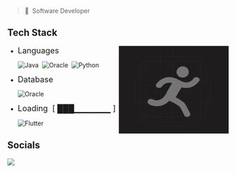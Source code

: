 > :bust_in_silhouette:&nbsp;&nbsp;Software Developer

## Tech Stack

 <img  align="right" height="200px"  width="250px" src="images/runner-icon.png"/>

- <font size="4">Languages</font>

  ![Java](https://img.shields.io/badge/java-%23ED8B00.svg?style=for-the-badge&logo=openjdk&logoColor=white)&nbsp;&nbsp;![Oracle](https://img.shields.io/badge/PL%2FSQL-41454A?style=for-the-badge&logo=oracle&logoColor=white)&nbsp;&nbsp;![Python](https://img.shields.io/badge/python-3670A0?style=for-the-badge&logo=python&logoColor=ffdd54)

- <font size="4">Database</font>

  ![Oracle](https://img.shields.io/badge/Oracle-F80000?style=for-the-badge&logo=oracle&logoColor=white)

- <font size="4">Loading&nbsp;&nbsp;[ ███▁▁▁▁▁▁ ]</font>

  ![Flutter](https://img.shields.io/badge/CLFC02-4053D6?style=for-the-badge&logo=amazonwebservices&logoColor=wihte)

<!-- ### Pending... -->

## Socials

<p align="left"> <a href="https://www.linkedin.com/in/fu-liu-2523-ca/" target="_blank" rel="noreferrer"><img src="https://img.shields.io/badge/linkedin-%230077B5.svg?style=for-the-badge&logo=linkedin&logoColor=white"/></a></p>
